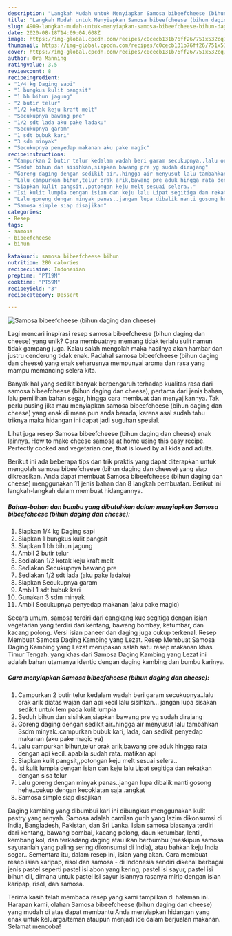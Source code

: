 ```yaml
---
description: "Langkah Mudah untuk Menyiapkan Samosa bibeefcheese (bihun daging dan cheese), Enak Banget"
title: "Langkah Mudah untuk Menyiapkan Samosa bibeefcheese (bihun daging dan cheese), Enak Banget"
slug: 4909-langkah-mudah-untuk-menyiapkan-samosa-bibeefcheese-bihun-daging-dan-cheese-enak-banget
date: 2020-08-18T14:09:04.608Z
image: https://img-global.cpcdn.com/recipes/c0cecb131b76ff26/751x532cq70/samosa-bibeefcheese-bihun-daging-dan-cheese-foto-resep-utama.jpg
thumbnail: https://img-global.cpcdn.com/recipes/c0cecb131b76ff26/751x532cq70/samosa-bibeefcheese-bihun-daging-dan-cheese-foto-resep-utama.jpg
cover: https://img-global.cpcdn.com/recipes/c0cecb131b76ff26/751x532cq70/samosa-bibeefcheese-bihun-daging-dan-cheese-foto-resep-utama.jpg
author: Ora Manning
ratingvalue: 3.5
reviewcount: 8
recipeingredient:
- "1/4 kg Daging sapi"
- "1 bungkus kulit pangsit"
- "1 bh bihun jagung"
- "2 butir telur"
- "1/2 kotak keju kraft melt"
- "Secukupnya bawang pre"
- "1/2 sdt lada aku pake ladaku"
- "Secukupnya garam"
- "1 sdt bubuk kari"
- "3 sdm minyak"
- "Secukupnya penyedap makanan aku pake magic"
recipeinstructions:
- "Campurkan 2 butir telur kedalam wadah beri garam secukupnya..lalu orak arik diatas wajan dan api kecil lalu sisihkan... jangan lupa sisakan sedikit untuk lem pada kulit lumpia"
- "Seduh bihun dan sisihkan,siapkan bawang pre yg sudah dirajang"
- "Goreng daging dengan sedikit air..hingga air menyusut lalu tambahkan 3sdm minyak..campurkan bubuk kari, lada, dan sedikit penyedap makanan (aku pake magic ya)"
- "Lalu campurkan bihun,telur orak arik,bawang pre aduk hingga rata dengan api kecil..apabila sudah rata..matikan api"
- "Siapkan kulit pangsit,,potongan keju melt sesuai selera.."
- "Isi kulit lumpia dengan isian dan keju lalu Lipat segitiga dan rekatkan dengan sisa telur"
- "Lalu goreng dengan minyak panas..jangan lupa dibalik nanti gosong hehe..cukup dengan kecoklatan saja..angkat"
- "Samosa simple siap disajikan"
categories:
- Resep
tags:
- samosa
- bibeefcheese
- bihun

katakunci: samosa bibeefcheese bihun 
nutrition: 280 calories
recipecuisine: Indonesian
preptime: "PT19M"
cooktime: "PT59M"
recipeyield: "3"
recipecategory: Dessert

---
```



![Samosa bibeefcheese (bihun daging dan cheese)](https://img-global.cpcdn.com/recipes/c0cecb131b76ff26/751x532cq70/samosa-bibeefcheese-bihun-daging-dan-cheese-foto-resep-utama.jpg)

Lagi mencari inspirasi resep samosa bibeefcheese (bihun daging dan cheese) yang unik? Cara membuatnya memang tidak terlalu sulit namun tidak gampang juga. Kalau salah mengolah maka hasilnya akan hambar dan justru cenderung tidak enak. Padahal samosa bibeefcheese (bihun daging dan cheese) yang enak seharusnya mempunyai aroma dan rasa yang mampu memancing selera kita.

Banyak hal yang sedikit banyak berpengaruh terhadap kualitas rasa dari samosa bibeefcheese (bihun daging dan cheese), pertama dari jenis bahan, lalu pemilihan bahan segar, hingga cara membuat dan menyajikannya. Tak perlu pusing jika mau menyiapkan samosa bibeefcheese (bihun daging dan cheese) yang enak di mana pun anda berada, karena asal sudah tahu triknya maka hidangan ini dapat jadi suguhan spesial.

Lihat juga resep Samosa bibeefcheese (bihun daging dan cheese) enak lainnya. How to make cheese samosa at home using this easy recipe. Perfectly cooked and vegetarian one, that is loved by all kids and adults.


Berikut ini ada beberapa tips dan trik praktis yang dapat diterapkan untuk mengolah samosa bibeefcheese (bihun daging dan cheese) yang siap dikreasikan. Anda dapat membuat Samosa bibeefcheese (bihun daging dan cheese) menggunakan 11 jenis bahan dan 8 langkah pembuatan. Berikut ini langkah-langkah dalam membuat hidangannya.

<!--inarticleads1-->

##### Bahan-bahan dan bumbu yang dibutuhkan dalam menyiapkan Samosa bibeefcheese (bihun daging dan cheese):

1. Siapkan 1/4 kg Daging sapi
1. Siapkan 1 bungkus kulit pangsit
1. Siapkan 1 bh bihun jagung
1. Ambil 2 butir telur
1. Sediakan 1/2 kotak keju kraft melt
1. Sediakan Secukupnya bawang pre
1. Sediakan 1/2 sdt lada (aku pake ladaku)
1. Siapkan Secukupnya garam
1. Ambil 1 sdt bubuk kari
1. Gunakan 3 sdm minyak
1. Ambil Secukupnya penyedap makanan (aku pake magic)


Secara umum, samosa terdiri dari cangkang kue segitiga dengan isian vegetarian yang terdiri dari kentang, bawang bombay, ketumbar, dan kacang polong. Versi isian paneer dan daging juga cukup terkenal. Resep Membuat Samosa Daging Kambing yang Lezat. Resep Membuat Samosa Daging Kambing yang Lezat merupakan salah satu resep makanan khas Timur Tengah. yang khas dari Samosa Daging Kambing yang Lezat ini adalah bahan utamanya identic dengan daging kambing dan bumbu karinya. 

<!--inarticleads2-->

##### Cara menyiapkan Samosa bibeefcheese (bihun daging dan cheese):

1. Campurkan 2 butir telur kedalam wadah beri garam secukupnya..lalu orak arik diatas wajan dan api kecil lalu sisihkan... jangan lupa sisakan sedikit untuk lem pada kulit lumpia
1. Seduh bihun dan sisihkan,siapkan bawang pre yg sudah dirajang
1. Goreng daging dengan sedikit air..hingga air menyusut lalu tambahkan 3sdm minyak..campurkan bubuk kari, lada, dan sedikit penyedap makanan (aku pake magic ya)
1. Lalu campurkan bihun,telur orak arik,bawang pre aduk hingga rata dengan api kecil..apabila sudah rata..matikan api
1. Siapkan kulit pangsit,,potongan keju melt sesuai selera..
1. Isi kulit lumpia dengan isian dan keju lalu Lipat segitiga dan rekatkan dengan sisa telur
1. Lalu goreng dengan minyak panas..jangan lupa dibalik nanti gosong hehe..cukup dengan kecoklatan saja..angkat
1. Samosa simple siap disajikan


Daging kambing yang dibumbui kari ini dibungkus menggunakan kulit pastry yang renyah. Samosa adalah camilan gurih yang lazim dikonsumsi di India, Bangladesh, Pakistan, dan Sri Lanka. Isian samosa biasanya terdiri dari kentang, bawang bombai, kacang polong, daun ketumbar, lentil, kembang kol, dan terkadang daging atau ikan berbumbu (meskipun samosa sayuranlah yang paling sering dikonsumsi di India), atau bahkan keju India segar.. Sementara itu, dalam resep ini, isian yang akan. Cara membuat resep isian karipap, risol dan samosa - di Indonesia sendiri dikenal berbagai jenis pastel seperti pastel isi abon yang kering, pastel isi sayur, pastel isi bihun dll, dimana untuk pastel isi sayur isiannya rasanya mirip dengan isian karipap, risol, dan samosa. 

Terima kasih telah membaca resep yang kami tampilkan di halaman ini. Harapan kami, olahan Samosa bibeefcheese (bihun daging dan cheese) yang mudah di atas dapat membantu Anda menyiapkan hidangan yang enak untuk keluarga/teman ataupun menjadi ide dalam berjualan makanan. Selamat mencoba!
